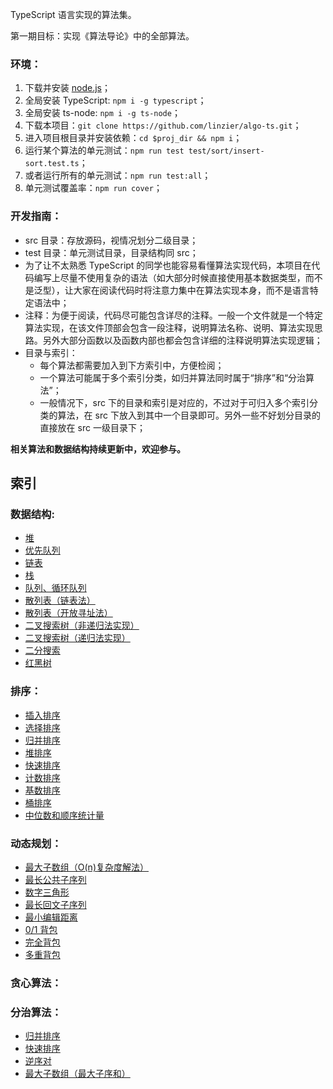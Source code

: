 TypeScript 语言实现的算法集。

第一期目标：实现《算法导论》中的全部算法。

### 环境：
1. 下载并安装 [node.js](https://nodejs.org/en/download/)；
2. 全局安装 TypeScript: `npm i -g typescript`；
3. 全局安装 ts-node: `npm i -g ts-node`；
4. 下载本项目：`git clone https://github.com/linzier/algo-ts.git`；
5. 进入项目根目录并安装依赖：`cd $proj_dir && npm i`；
6. 运行某个算法的单元测试：`npm run test test/sort/insert-sort.test.ts`；
7. 或者运行所有的单元测试：`npm run test:all`；
8. 单元测试覆盖率：`npm run cover`；

### 开发指南：
- src 目录：存放源码，视情况划分二级目录；
- test 目录：单元测试目录，目录结构同 src；
- 为了让不太熟悉 TypeScript 的同学也能容易看懂算法实现代码，本项目在代码编写上尽量不使用复杂的语法（如大部分时候直接使用基本数据类型，而不是泛型），让大家在阅读代码时将注意力集中在算法实现本身，而不是语言特定语法中；
- 注释：为便于阅读，代码尽可能包含详尽的注释。一般一个文件就是一个特定算法实现，在该文件顶部会包含一段注释，说明算法名称、说明、算法实现思路。另外大部分函数以及函数内部也都会包含详细的注释说明算法实现逻辑；
- 目录与索引：
  - 每个算法都需要加入到下方索引中，方便检阅；
  - 一个算法可能属于多个索引分类，如归并算法同时属于“排序”和“分治算法”；
  - 一般情况下，src 下的目录和索引是对应的，不过对于可归入多个索引分类的算法，在 src 下放入到其中一个目录即可。另外一些不好划分目录的直接放在 src 一级目录下；

**相关算法和数据结构持续更新中，欢迎参与。**

索引
------

### 数据结构:
- [堆](./src/data-structure/heap.ts)
- [优先队列](./src/data-structure/priority-queue.ts)
- [链表](./src/data-structure/link.ts)
- [栈](./src/data-structure/stack.ts)
- [队列、循环队列](./src/data-structure/queue.ts)
- [散列表（链表法）](./src/data-structure/hashtable1.ts)
- [散列表（开放寻址法）](./src/data-structure/hashtable2.ts)
- [二叉搜索树（非递归法实现）](./src/data-structure/bin-search-tree.ts)
- [二叉搜索树（递归法实现）](./src/data-structure/bin-search-tree2.ts)
- [二分搜索](./src/data-structure/bin-search.ts)
- [红黑树](./src/data-structure/red-black-tree.ts)

### 排序：
- [插入排序](./src/sort/insert-sort.ts)
- [选择排序](./src/sort/select-sort.ts)
- [归并排序](./src/sort/merge-sort.ts)
- [堆排序](./src/sort/heap-sort.ts)
- [快速排序](./src/sort/quick-sort.ts)
- [计数排序](./src/sort/count-sort.ts)
- [基数排序](./src/sort/radix-sort.ts)
- [桶排序](./src/sort/bucket-sort.ts)
- [中位数和顺序统计量](./src/sort/order-statistic.ts)

### 动态规划：
- [最大子数组（O(n)复杂度解法）](./src/dp/maximum-subarray.ts)
- [最长公共子序列](./src/dp/longest-common-subsequence.ts)
- [数字三角形](./src/dp/number-triangle.ts)
- [最长回文子序列](./src/dp/longest-palindrome-subseq.ts)
- [最小编辑距离](./src/dp/min-edit-distance.ts)
- [0/1 背包](./src/dp/0-1-knapsack.ts)
- [完全背包](./src/dp/complete-knapsack.ts)
- [多重背包](./src/dp/multi-knapsack.ts)

### 贪心算法：

### 分治算法：
- [归并排序](./src/sort/merge-sort.ts)
- [快速排序](./src/sort/quick-sort.ts)
- [逆序对](./src/divide-and-conquer/inversion-pair.ts)
- [最大子数组（最大子序和）](./src/divide-and-conquer/maximum-subarray.ts)
